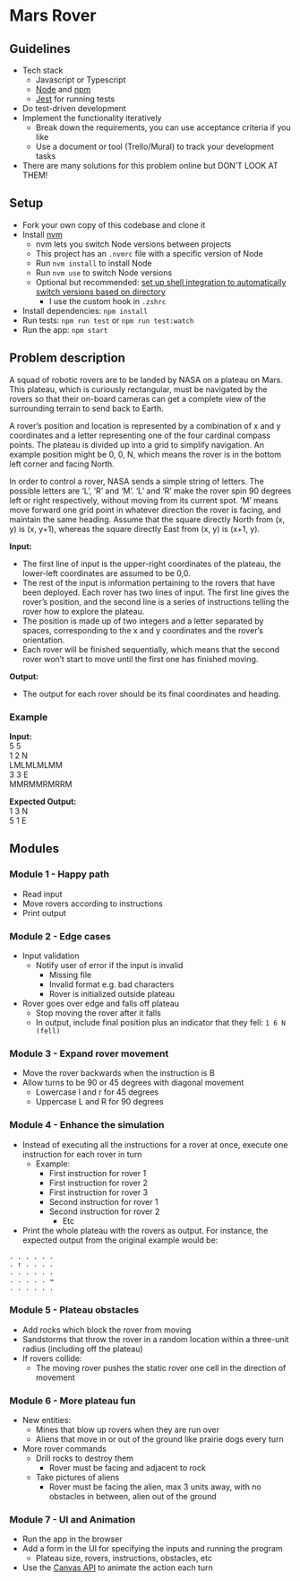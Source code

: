 # Mars Rover
## Guidelines
- Tech stack
  - Javascript or Typescript
  - [Node](https://nodejs.org/) and [npm](https://www.npmjs.com/)
  - [Jest](https://jestjs.io/) for running tests
- Do test-driven development
- Implement the functionality iteratively
  - Break down the requirements, you can use acceptance criteria if you like
  - Use a document or tool (Trello/Mural) to track your development tasks
- There are many solutions for this problem online but DON’T LOOK AT THEM!

## Setup
- Fork your own copy of this codebase and clone it
- Install [nvm](https://github.com/nvm-sh/nvm#installing-and-updating)
  - nvm lets you switch Node versions between projects
  - This project has an `.nvmrc` file with a specific version of Node
  - Run `nvm install` to install Node
  - Run `nvm use` to switch Node versions
  - Optional but recommended: [set up shell integration to automatically switch versions based on directory](https://github.com/nvm-sh/nvm#deeper-shell-integration)
    - I use the custom hook in `.zshrc`
- Install dependencies: `npm install`
- Run tests: `npm run test` or `npm run test:watch`
- Run the app: `npm start`

## Problem description
A squad of robotic rovers are to be landed by NASA on a plateau on Mars. This plateau,
which is curiously rectangular, must be navigated by the rovers so that their on-board
cameras can get a complete view of the surrounding terrain to send back to Earth.

A rover’s position and location is represented by a combination of x and y coordinates and a letter representing one of the four cardinal compass points. The plateau is divided up into a grid to simplify navigation. An example position might be 0, 0, N, which means the rover is in the bottom left corner and facing North.

In order to control a rover, NASA sends a simple string of letters. The possible letters are ‘L’, ‘R’ and ‘M’. ‘L’ and ‘R’ make the rover spin 90 degrees left or right respectively, without moving from its current spot. ‘M’ means move forward one grid point in whatever direction the rover is facing, and maintain the same heading.
Assume that the square directly North from (x, y) is (x, y+1), whereas the square directly East from (x, y) is (x+1, y).

**Input:**
- The first line of input is the upper-right coordinates of the plateau, the lower-left coordinates are assumed to be 0,0.
- The rest of the input is information pertaining to the rovers that have been deployed. Each rover has two lines of input. The first line gives the rover’s position, and the second line is a series of instructions telling the rover how to explore the plateau.
- The position is made up of two integers and a letter separated by spaces, corresponding to the x and y coordinates and the rover’s orientation.
- Each rover will be finished sequentially, which means that the second rover won’t start to move until the first one has finished moving.

**Output:**
- The output for each rover should be its final coordinates and heading.

### Example
**Input:**  
5 5  
1 2 N  
LMLMLMLMM  
3 3 E  
MMRMMRMRRM

**Expected Output:**  
1 3 N  
5 1 E

## Modules
### Module 1 - Happy path
- Read input
- Move rovers according to instructions
- Print output

### Module 2 - Edge cases
- Input validation
  - Notify user of error if the input is invalid
    - Missing file
    - Invalid format e.g. bad characters
    - Rover is initialized outside plateau
- Rover goes over edge and falls off plateau
  - Stop moving the rover after it falls
  - In output, include final position plus an indicator that they fell: `1 6 N (fell)`

### Module 3 - Expand rover movement
- Move the rover backwards when the instruction is B
- Allow turns to be 90 or 45 degrees with diagonal movement
  - Lowercase l and r for 45 degrees
  - Uppercase L and R for 90 degrees

### Module 4 - Enhance the simulation
- Instead of executing all the instructions for a rover at once, execute one instruction for each rover in turn
  - Example:
    - First instruction for rover 1
    - First instruction for rover 2
    - First instruction for rover 3
    - Second instruction for rover 1
    - Second instruction for rover 2
      - Etc
- Print the whole plateau with the rovers as output. For instance, the expected output from the original example would be:

```
. . . . . .
. ↑ . . . .
. . . . . .
. . . . . →
. . . . . .
```

### Module 5 - Plateau obstacles
  - Add rocks which block the rover from moving
  - Sandstorms that throw the rover in a random location within a three-unit radius (including off the plateau)
  - If rovers collide:
    - The moving rover pushes the static rover one cell in the direction of movement

### Module 6 - More plateau fun
- New entities:
  - Mines that blow up rovers when they are run over
  - Aliens that move in or out of the ground like prairie dogs every turn  
- More rover commands
  - Drill rocks to destroy them
    - Rover must be facing and adjacent to rock
  - Take pictures of aliens
    - Rover must be facing the alien, max 3 units away, with no obstacles in between, alien out of the ground

### Module 7 - UI and Animation
- Run the app in the browser
- Add a form in the UI for specifying the inputs and running the program
  - Plateau size, rovers, instructions, obstacles, etc
- Use the [Canvas API](https://developer.mozilla.org/en-US/docs/Web/API/Canvas_API) to animate the action each turn
